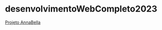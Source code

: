 # desenvolvimentoWebCompleto2023

<a href="https://murilooliveira18.github.io/ProjetoAnnaBella/index.html">Projeto AnnaBella </a>

